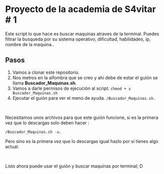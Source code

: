 # Proyecto de la academia de S4vitar # 1

Este script lo que hace es buscar maquinas atraves de la terminal. Puedes filtrar la busqueda por su sistema operativo, dificultad, habilidades, ip, nombre de la maquina..

## Pasos

1. Vamos a clonar este repositorio.
2. Nos metros en la alfombra que se creo y ahi debe de estar el guión se llama **Buscador_Maquinas.sh**.
3. Vamos a darle permisos de ejecución al script. `chmod + x Buscador_Maquinas.sh`
4. Ejecutar el guión para ver el menú de ayuda. `/Buscador_Maquinas.sh.`

<br>

 Necesitamos unos archivos para que este guión funcione, si es la primera vez que lo descargas solo deben hacer :

`/Buscador_Maquinas.sh -u.`

Pero sino es la primera vez que lo descargas igual hazlo por si tienes algo actual.

<br>

Listo ahora puede usar el guión y buscar maquinas por terminal; D
